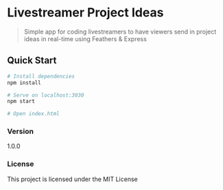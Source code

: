# Livestreamer Project Ideas

> Simple app for coding livestreamers to have viewers send in project ideas in real-time using Feathers & Express

## Quick Start

```bash
# Install dependencies
npm install

# Serve on localhost:3030
npm start

# Open index.html
```

### Version

1.0.0

### License

This project is licensed under the MIT License
